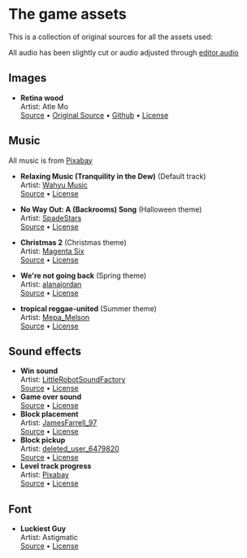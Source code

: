 # The game assets

This is a collection of original sources for all the assets used:

All audio has been slightly cut or audio adjusted through [editor.audio](https://editor.audio)

## Images

- **Retina wood**  
  Artist: Atle Mo  
  [Source](https://www.transparenttextures.com/retina-wood.html) &bull; [Original Source](https://www.toptal.com/designers/subtlepatterns/retina-wood/) &bull; [Github](https://github.com/atlemo/SubtlePatterns) &bull; [License](https://creativecommons.org/licenses/by-sa/3.0/)

## Music

All music is from [Pixabay](https://pixabay.com/)

- **Relaxing Music (Tranquility in the Dew)** (Default track)  
  Artist: [Wahyu Music](https://pixabay.com/users/df_wahyumusicproduction-45033356/)  
  [Source](https://pixabay.com/music/smooth-jazz-relaxing-music-tranquility-in-the-dew-241470/) • [License](https://pixabay.com/service/license-summary/)

- **No Way Out: A (Backrooms) Song** (Halloween theme)  
  Artist: [SpadeStars](https://pixabay.com/users/spadestars-24048310/)  
  [Source](https://pixabay.com/music/beats-no-way-out-a-backrooms-song-123220/) • [License](https://pixabay.com/service/license-summary/)

- **Christmas 2** (Christmas theme)  
  Artist: [Magenta Six](https://pixabay.com/users/magentasix-40459079/)  
  [Source](https://pixabay.com/music/christmas-christmas-2-177696/) • [License](https://pixabay.com/service/license-summary/)

- **We're not going back** (Spring theme)  
  Artist: [alanajordan](https://pixabay.com/users/alanajordan-25247407/)  
  [Source](https://pixabay.com/music/funk-wex27re-not-going-back-235015/) • [License](https://pixabay.com/service/license-summary/)

- **tropical reggae-united** (Summer theme)  
  Artist: [Mepa_Melson](https://pixabay.com/users/mepa_melson-16213809/)  
  [Source](https://pixabay.com/music/beats-tropical-reggae-united-129836/) • [License](https://pixabay.com/service/license-summary/)

## Sound effects

- **Win sound**  
  Artist: [LittleRobotSoundFactory](https://freesound.org/people/LittleRobotSoundFactory/)  
  [Source](https://freesound.org/people/LittleRobotSoundFactory/sounds/274181/) • [License](https://creativecommons.org/licenses/by/4.0/)
- **Game over sound**  
  [Source](https://mixkit.co/free-sound-effects/game-over/) • [License](https://mixkit.co/license/#sfxFree)
- **Block placement**  
  Artist: [JamesFarrell_97](https://freesound.org/people/JamesFarrell_97/)  
  [Source](https://freesound.org/people/JamesFarrell_97/sounds/566254/) • [License](https://creativecommons.org/licenses/by-nc/3.0/)
- **Block pickup**  
  Artist: [deleted_user_6479820](https://freesound.org/people/deleted_user_6479820/)  
  [Source](https://freesound.org/people/deleted_user_6479820/sounds/390388/) • [License](https://creativecommons.org/licenses/by-nc/3.0/)
- **Level track progress**  
  Artist: [Pixabay](https://pixabay.com/users/pixabay-1/)  
  [Source](https://pixabay.com/sound-effects/boings-jews-harp-7153/) • [License](https://pixabay.com/service/license-summary/)

## Font

- **Luckiest Guy**  
  Artist: Astigmatic  
  [Source](https://fonts.google.com/specimen/Luckiest+Guy?preview.text=Block%20Sort) • [License](https://www.apache.org/licenses/LICENSE-2.0)
